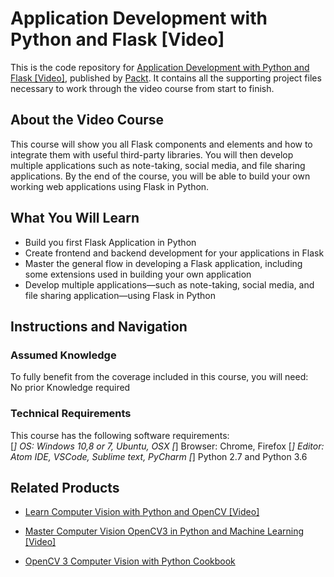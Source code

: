 # Application Development with Python and Flask [Video]
This is the code repository for [Application Development with Python and Flask [Video]](https://www.packtpub.com/application-development/application-development-python-and-flask-video?utm_source=github&utm_medium=repository&utm_campaign=9781788991575), published by [Packt](https://www.packtpub.com/?utm_source=github). It contains all the supporting project files necessary to work through the video course from start to finish.
## About the Video Course
This course will show you all Flask components and elements and how to integrate them with useful third-party libraries. You will then develop multiple applications such as note-taking, social media, and file sharing applications. By the end of the course, you will be able to build your own working web applications using Flask in Python.

<H2>What You Will Learn</H2>
<DIV class=book-info-will-learn-text>
<UL>
<LI>Build you first Flask Application in Python 
<LI>Create frontend and backend development for your applications in Flask 
<LI>Master the general flow in developing a Flask application, including some extensions used in building your own application 
<LI>Develop multiple applications—such as note-taking, social media, and file sharing application—using Flask in Python </LI></UL></DIV>

## Instructions and Navigation
### Assumed Knowledge
To fully benefit from the coverage included in this course, you will need:<br/>
No prior Knowledge required
### Technical Requirements
This course has the following software requirements:<br/>
[*] OS: Windows 10,8 or 7, Ubuntu, OSX
[*] Browser: Chrome, Firefox
[*] Editor: Atom IDE, VSCode, Sublime text, PyCharm
[*] Python 2.7 and Python 3.6

## Related Products
* [Learn Computer Vision with Python and OpenCV [Video]](https://www.packtpub.com/application-development/learn-computer-vision-python-and-opencv-video?utm_source=github&utm_medium=repository&utm_campaign=9781788293846)

* [Master Computer Vision OpenCV3 in Python and Machine Learning [Video]](https://www.packtpub.com/application-development/master-computer-vision-opencv3-python-and-machine-learning-video?utm_source=github&utm_medium=repository&utm_campaign=9781789616521)

* [OpenCV 3 Computer Vision with Python Cookbook](https://www.packtpub.com/application-development/opencv-3-computer-vision-python-cookbook?utm_source=github&utm_medium=repository&utm_campaign=9781788474443)

